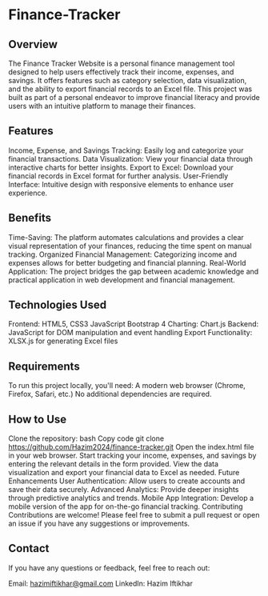 # Finance-Tracker
## Overview
The Finance Tracker Website is a personal finance management tool designed to help users effectively track their income, expenses, and savings. It offers features such as category selection, data visualization, and the ability to export financial records to an Excel file. This project was built as part of a personal endeavor to improve financial literacy and provide users with an intuitive platform to manage their finances.

## Features
Income, Expense, and Savings Tracking: Easily log and categorize your financial transactions.
Data Visualization: View your financial data through interactive charts for better insights.
Export to Excel: Download your financial records in Excel format for further analysis.
User-Friendly Interface: Intuitive design with responsive elements to enhance user experience.

## Benefits
Time-Saving: The platform automates calculations and provides a clear visual representation of your finances, reducing the time spent on manual tracking.
Organized Financial Management: Categorizing income and expenses allows for better budgeting and financial planning.
Real-World Application: The project bridges the gap between academic knowledge and practical application in web development and financial management.

## Technologies Used
Frontend:
HTML5, CSS3
JavaScript
Bootstrap 4
Charting:
Chart.js
Backend:
JavaScript for DOM manipulation and event handling
Export Functionality:
XLSX.js for generating Excel files
## Requirements
To run this project locally, you'll need:
A modern web browser (Chrome, Firefox, Safari, etc.)
No additional dependencies are required.

## How to Use
Clone the repository:
bash
Copy code
git clone https://github.com/Hazim2024/finance-tracker.git
Open the index.html file in your web browser.
Start tracking your income, expenses, and savings by entering the relevant details in the form provided.
View the data visualization and export your financial data to Excel as needed.
Future Enhancements
User Authentication: Allow users to create accounts and save their data securely.
Advanced Analytics: Provide deeper insights through predictive analytics and trends.
Mobile App Integration: Develop a mobile version of the app for on-the-go financial tracking.
Contributing
Contributions are welcome! Please feel free to submit a pull request or open an issue if you have any suggestions or improvements.

## Contact
If you have any questions or feedback, feel free to reach out:

Email: hazimiftikhar@gmail.com
LinkedIn: Hazim Iftikhar
